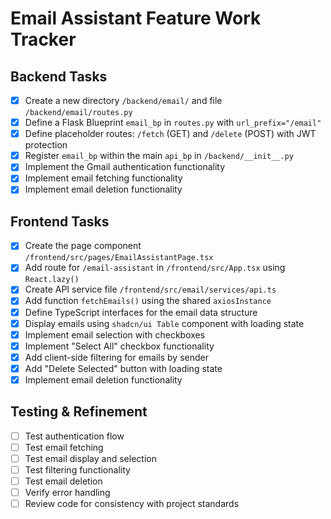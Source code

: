# Email Assistant Feature Work Tracker

## Backend Tasks

- [x] Create a new directory `/backend/email/` and file `/backend/email/routes.py`
- [x] Define a Flask Blueprint `email_bp` in `routes.py` with `url_prefix="/email"`
- [x] Define placeholder routes: `/fetch` (GET) and `/delete` (POST) with JWT protection
- [x] Register `email_bp` within the main `api_bp` in `/backend/__init__.py`
- [x] Implement the Gmail authentication functionality
- [x] Implement email fetching functionality
- [x] Implement email deletion functionality

## Frontend Tasks

- [x] Create the page component `/frontend/src/pages/EmailAssistantPage.tsx`
- [x] Add route for `/email-assistant` in `/frontend/src/App.tsx` using `React.lazy()`
- [x] Create API service file `/frontend/src/email/services/api.ts`
- [x] Add function `fetchEmails()` using the shared `axiosInstance`
- [x] Define TypeScript interfaces for the email data structure
- [x] Display emails using `shadcn/ui Table` component with loading state
- [x] Implement email selection with checkboxes
- [x] Implement "Select All" checkbox functionality
- [x] Add client-side filtering for emails by sender
- [x] Add "Delete Selected" button with loading state
- [x] Implement email deletion functionality

## Testing & Refinement

- [ ] Test authentication flow
- [ ] Test email fetching
- [ ] Test email display and selection
- [ ] Test filtering functionality
- [ ] Test email deletion
- [ ] Verify error handling
- [ ] Review code for consistency with project standards
